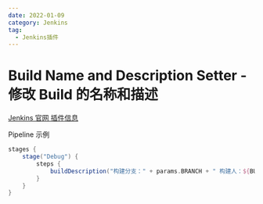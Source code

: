 ```yaml
---
date: 2022-01-09
category: Jenkins
tag:
  - Jenkins插件
---
```


# Build Name and Description Setter - 修改 Build 的名称和描述

[Jenkins 官网 插件信息](https://plugins.jenkins.io/build-name-setter/)

Pipeline 示例
```groovy
stages {
    stage("Debug") {
        steps {
            buildDescription("构建分支：" + params.BRANCH + " 构建人：${BUILD_USER}")
        }
    }
}
```
